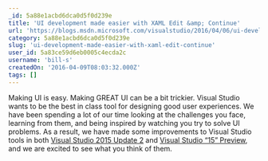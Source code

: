```yaml
---
_id: 5a88e1acbd6dca0d5f0d239e
title: 'UI development made easier with XAML Edit &amp; Continue'
url: 'https://blogs.msdn.microsoft.com/visualstudio/2016/04/06/ui-development-made-easier-with-xaml-edit-continue/'
category: 5a88e1acbd6dca0d5f0d239e
slug: 'ui-development-made-easier-with-xaml-edit-continue'
user_id: 5a83ce59d6eb0005c4ecda2c
username: 'bill-s'
createdOn: '2016-04-09T08:03:32.000Z'
tags: []
---
```


Making UI is easy. Making GREAT UI can be a bit trickier. Visual Studio wants to be the best in class tool for designing good user experiences. We have been spending a lot of our time looking at the challenges you face, learning from them, and being inspired by watching you try to solve UI problems. As a result, we have made some improvements to Visual Studio tools in both <a href="http://go.microsoft.com/fwlink/?LinkId=691129">Visual Studio 2015 Update 2</a> and <a href="https://www.visualstudio.com/downloads/visual-studio-next-downloads-vs">Visual Studio “15” Preview</a>, and we are excited to see what you think of them.

